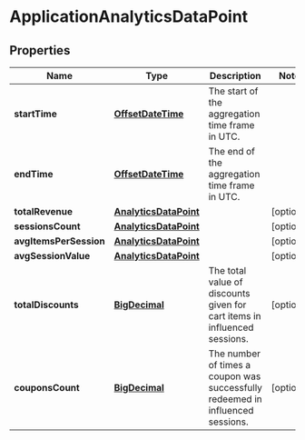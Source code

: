 

# ApplicationAnalyticsDataPoint

## Properties

Name | Type | Description | Notes
------------ | ------------- | ------------- | -------------
**startTime** | [**OffsetDateTime**](OffsetDateTime.md) | The start of the aggregation time frame in UTC. | 
**endTime** | [**OffsetDateTime**](OffsetDateTime.md) | The end of the aggregation time frame in UTC. | 
**totalRevenue** | [**AnalyticsDataPoint**](AnalyticsDataPoint.md) |  |  [optional]
**sessionsCount** | [**AnalyticsDataPoint**](AnalyticsDataPoint.md) |  |  [optional]
**avgItemsPerSession** | [**AnalyticsDataPoint**](AnalyticsDataPoint.md) |  |  [optional]
**avgSessionValue** | [**AnalyticsDataPoint**](AnalyticsDataPoint.md) |  |  [optional]
**totalDiscounts** | [**BigDecimal**](BigDecimal.md) | The total value of discounts given for cart items in influenced sessions. |  [optional]
**couponsCount** | [**BigDecimal**](BigDecimal.md) | The number of times a coupon was successfully redeemed in influenced sessions. |  [optional]



